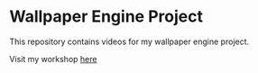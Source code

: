 # Wallpaper Engine Project

This repository contains videos for my wallpaper engine project.

Visit my workshop [here](https://steamcommunity.com/id/rezaageng/myworkshopfiles/)
